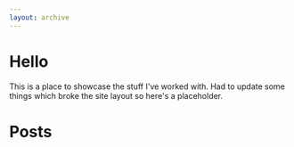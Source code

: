 ```yaml
---
layout: archive
---
```


# Hello
This is a place to showcase the stuff I've worked with. Had to update some things which broke the site layout so here's a placeholder.

# Posts
